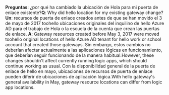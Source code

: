 <span data-ttu-id="4ded7-101">**Preguntas**: ¿por qué ha cambiado la ubicación de Hola para mi puerta de enlace existente?</span><span class="sxs-lookup"><span data-stu-id="4ded7-101">**Q**: Why did hello location for my existing gateway change?</span></span> <br/><span data-ttu-id="4ded7-102">
**Un**: recursos de puerta de enlace creados antes de que se han movido el 3 de mayo de 2017 toohello ubicaciones originales del inquilino de hello Azure AD para el trabajo de Hola o la escuela de la cuenta que crean las puertas de enlace.</span><span class="sxs-lookup"><span data-stu-id="4ded7-102">
**A**: Gateway resources created before May 3, 2017 were moved toohello original locations of hello Azure AD tenant for hello work or school account that created those gateways.</span></span> <span data-ttu-id="4ded7-103">Sin embargo, estos cambios no deberían afectar actualmente a las aplicaciones lógicas en funcionamiento, que deberían seguir funcionando de la manera habitual.</span><span class="sxs-lookup"><span data-stu-id="4ded7-103">However, these changes shouldn't affect currently running logic apps, which should continue working as usual.</span></span> <span data-ttu-id="4ded7-104">Con la disponibilidad general de la puerta de enlace de hello en mayo, ubicaciones de recursos de puerta de enlace pueden diferir de ubicaciones de aplicación lógica.</span><span class="sxs-lookup"><span data-stu-id="4ded7-104">With hello gateway's general availability in May, gateway resource locations can differ from logic app locations.</span></span>